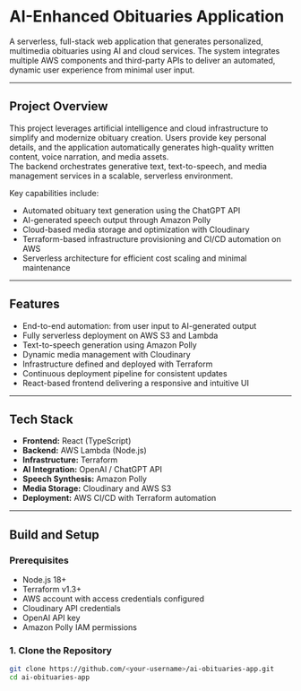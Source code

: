 # AI-Enhanced Obituaries Application

A serverless, full-stack web application that generates personalized, multimedia obituaries using AI and cloud services. The system integrates multiple AWS components and third-party APIs to deliver an automated, dynamic user experience from minimal user input.

---

## Project Overview

This project leverages artificial intelligence and cloud infrastructure to simplify and modernize obituary creation. Users provide key personal details, and the application automatically generates high-quality written content, voice narration, and media assets.  
The backend orchestrates generative text, text-to-speech, and media management services in a scalable, serverless environment.

Key capabilities include:
- Automated obituary text generation using the ChatGPT API  
- AI-generated speech output through Amazon Polly  
- Cloud-based media storage and optimization with Cloudinary  
- Terraform-based infrastructure provisioning and CI/CD automation on AWS  
- Serverless architecture for efficient cost scaling and minimal maintenance

---

## Features

- End-to-end automation: from user input to AI-generated output  
- Fully serverless deployment on AWS S3 and Lambda  
- Text-to-speech generation using Amazon Polly  
- Dynamic media management with Cloudinary  
- Infrastructure defined and deployed with Terraform  
- Continuous deployment pipeline for consistent updates  
- React-based frontend delivering a responsive and intuitive UI

---

## Tech Stack

- **Frontend:** React (TypeScript)  
- **Backend:** AWS Lambda (Node.js)  
- **Infrastructure:** Terraform  
- **AI Integration:** OpenAI / ChatGPT API  
- **Speech Synthesis:** Amazon Polly  
- **Media Storage:** Cloudinary and AWS S3  
- **Deployment:** AWS CI/CD with Terraform automation  

---

## Build and Setup

### Prerequisites
- Node.js 18+  
- Terraform v1.3+  
- AWS account with access credentials configured  
- Cloudinary API credentials  
- OpenAI API key  
- Amazon Polly IAM permissions  

### 1. Clone the Repository
```bash
git clone https://github.com/<your-username>/ai-obituaries-app.git
cd ai-obituaries-app
